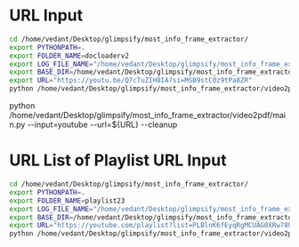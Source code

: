 
# URL Input
```bash
cd /home/vedant/Desktop/glimpsify/most_info_frame_extractor/
export PYTHONPATH=.
export FOLDER_NAME=docloaderv2
export LOG_FILE_NAME="/home/vedant/Desktop/glimpsify/most_info_frame_extractor/logs/for-doc-loader-v2.log"
export BASE_DIR=/home/vedant/Desktop/glimpsify/most_info_frame_extractor/video2pdf/archives/${FOLDER_NAME}
export URL="https://youtu.be/Q7cTuZIH8IA?si=MSB9stC0z9tPa8ZR"
python /home/vedant/Desktop/glimpsify/most_info_frame_extractor/video2pdf/main.py --input=youtube --url=${URL}
```

python /home/vedant/Desktop/glimpsify/most_info_frame_extractor/video2pdf/main.py --input=youtube --url=${URL} --cleanup

# URL List of Playlist URL Input
```bash
cd /home/vedant/Desktop/glimpsify/most_info_frame_extractor/
export PYTHONPATH=.
export FOLDER_NAME=playlist23
export LOG_FILE_NAME="/home/vedant/Desktop/glimpsify/most_info_frame_extractor/logs/linkedin-sne.log"
export BASE_DIR=/home/vedant/Desktop/glimpsify/most_info_frame_extractor/video2pdf/archives/${FOLDER_NAME}
export URL="https://youtube.com/playlist?list=PLBlnK6fEyqRgMCUAG0XRw78UA8qnv6jEx&si=JkXp2HB8fbVASCf1"
python /home/vedant/Desktop/glimpsify/most_info_frame_extractor/video2pdf/scripts/process_url_list.py --playlist-url=${URL}
```